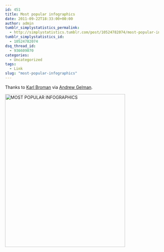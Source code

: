 ```yaml
---
id: 451
title: Most popular infographics
date: 2011-09-22T18:33:00+00:00
author: admin
tumblr_simplystatistics_permalink:
  - http://simplystatistics.tumblr.com/post/10524782074/most-popular-infographics
tumblr_simplystatistics_id:
  - 10524782074
dsq_thread_id:
  - 936609070
categories:
  - Uncategorized
tags:
  - Link
slug: "most-popular-infographics"
---
```

Thanks to <a href="http://kbroman.wordpress.com/" target="_blank">Karl Broman</a> via <a href="http://andrewgelman.com/" target="_blank">Andrew Gelman</a>.

<a title="MOST POPULAR INFOGRAPHICS by theonlyone, on Flickr" href="http://www.flickr.com/photos/smoy/6143338263/" target="_blank"><img alt="MOST POPULAR INFOGRAPHICS" height="500" width="393" src="http://farm7.static.flickr.com/6190/6143338263_d2497c02fe.jpg" /></a>
